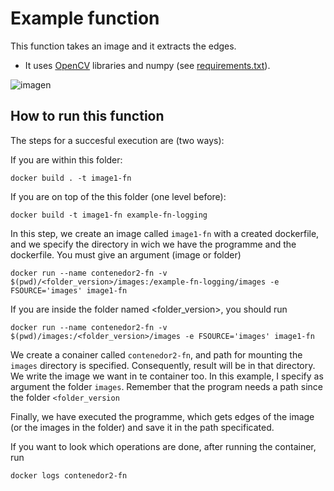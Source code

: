 
# Example function

This function takes an image and it extracts the edges.

- It uses [OpenCV](https://opencv.org/) libraries and numpy (see [requirements.txt](requirements.txt)).

![imagen](https://github.com/AlvaroRodriguezGallardo/src-brokering/assets/7033451/c5f6d00c-553c-4182-a5b9-667033078a7f)


## How to run this function

The steps for a succesful execution are (two ways):

If you are within this folder:

```
docker build . -t image1-fn
```

If you are on top of the this folder (one level before):

```
docker build -t image1-fn example-fn-logging
```

In this step, we create an image called `image1-fn` with a created dockerfile, and we specify the directory in wich we have the programme and the dockerfile. You must give an argument (image or folder)

```
docker run --name contenedor2-fn -v $(pwd)/<folder_version>/images:/example-fn-logging/images -e FSOURCE='images' image1-fn
```

If you are inside the folder named <folder_version>, you should run
```
docker run --name contenedor2-fn -v $(pwd)/images:/<folder_version>/images -e FSOURCE='images' image1-fn
```

We create a conainer called `contenedor2-fn`, and path for mounting the `images` directory is specified. Consequently, result will be in that directory. We write the image we want in te container too. In this example, I specify as argument the folder `images`. Remember that the program needs a path since the folder `<folder_version`


Finally, we have executed the programme, which gets edges of the image (or the images in the folder) and save it in the path specificated.

If you want to look which operations are done, after running the container, run

```
docker logs contenedor2-fn
```
